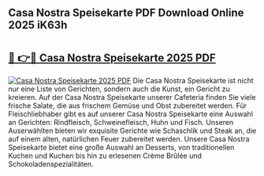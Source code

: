 ## Casa Nostra Speisekarte PDF Download Online 2025 iK63h

# <h2><a href="http://gcbj50.nevu.top/?p=Casa+Nostra+Speisekarte">🔗 👉🔴 Casa Nostra Speisekarte 2025 PDF</a></h2>

[![Casa Nostra Speisekarte 2025 PDF](https://i.imgur.com/dBaPXMq.png)](http://gcbj50.nevu.top/?p=Casa+Nostra+Speisekarte)
Die Casa Nostra Speisekarte ist nicht nur eine Liste von Gerichten, sondern auch die Kunst, ein Gericht zu kreieren. Auf der Casa Nostra Speisekarte unserer Cafeteria finden Sie viele frische Salate, die aus frischem Gemüse und Obst zubereitet werden. Für Fleischliebhaber gibt es auf unserer Casa Nostra Speisekarte eine Auswahl an Gerichten: Rindfleisch, Schweinefleisch, Huhn und Fisch. Unseren Auserwählten bieten wir exquisite Gerichte wie Schaschlik und Steak an, die auf einem alten, natürlichen Feuer zubereitet werden. Unsere Casa Nostra Speisekarte bietet eine große Auswahl an Desserts, von traditionellen Kuchen und Kuchen bis hin zu erlesenen Crème Brûlée und Schokoladenspezialitäten.
